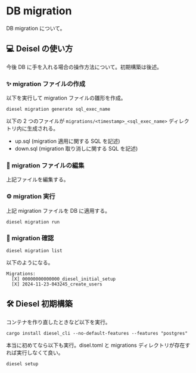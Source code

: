 # DB migration

DB migration について。

## 💻 Deisel の使い方

今後 DB に手を入れる場合の操作方法について。初期構築は後述。

### ✨ migration ファイルの作成

以下を実行して migration ファイルの雛形を作成。

```shell
diesel migration generate sql_exec_name
```

以下の 2 つのファイルが `migrations/<timestamp>_<sql_exec_name>` ディレクトリ内に生成される。

- up.sql (migration 適用に関する SQL を記述)
- down.sql (migration 取り消しに関する SQL を記述)

### 📝 migration ファイルの編集

上記ファイルを編集する。

### ⚙️ migration 実行

上記 migration ファイルを DB に適用する。

```shell
diesel migration run
```

### 👀 migration 確認

```shell
diesel migration list
```

以下のようになる。

```shell
Migrations:
  [X] 00000000000000_diesel_initial_setup
  [X] 2024-11-23-043245_create_users
```

## 🛠 Diesel 初期構築

コンテナを作り直したときなど以下を実行。

```shell
cargo install diesel_cli --no-default-features --features "postgres"
```

本当に初めてなら以下も実行。disel.toml と migrations ディレクトリが存在すれば実行しなくて良い。

```shell
diesel setup
```
